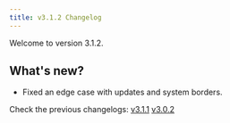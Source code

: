```yaml
---
title: v3.1.2 Changelog
---
```


Welcome to version 3.1.2.

## What's new?

* Fixed an edge case with updates and system borders.

Check the previous changelogs: [v3.1.1](v3_1_1.html) [v3.0.2](v3_0_2.html)